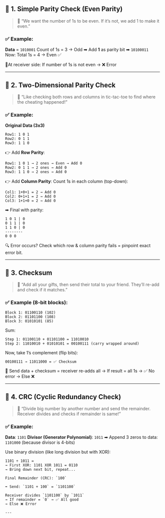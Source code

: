 ## 🧠 **1. Simple Parity Check (Even Parity)**

> 🧒 “We want the number of 1s to be even. If it’s not, we add 1 to make it even.”

### ✅ Example:

**Data** = `1010001`
Count of 1s = 3 → Odd
➡ Add **1** as parity bit ➡ `10100011`
Now: Total 1s = 4 → Even ✅

📍At receiver side:
If number of 1s is not even → ❌ Error

---

## 🧠 **2. Two-Dimensional Parity Check**

> 🧒 “Like checking both rows and columns in tic-tac-toe to find where the cheating happened!”

### ✅ Example:

**Original Data (3x3)**

```
Row1: 1 0 1  
Row2: 0 1 1  
Row3: 1 1 0  
```

👉 Add **Row Parity**:

```
Row1: 1 0 1 → 2 ones → Even → Add 0  
Row2: 0 1 1 → 2 ones → Add 0  
Row3: 1 1 0 → 2 ones → Add 0  
```

👉 Add **Column Parity**:
Count 1s in each column (top-down):

```
Col1: 1+0+1 = 2 → Add 0  
Col2: 0+1+1 = 2 → Add 0  
Col3: 1+1+0 = 2 → Add 0  
```

➡ Final with parity:

```
1 0 1 | 0  
0 1 1 | 0  
1 1 0 | 0  
--------  
0 0 0
```

🔍 Error occurs? Check which row & column parity fails = pinpoint exact error bit.

---

## 🧠 **3. Checksum**

> 🧒 “Add all your gifts, then send their total to your friend. They’ll re-add and check if it matches.”

### ✅ Example (8-bit blocks):

```
Block 1: 01100110 (102)  
Block 2: 01101100 (108)  
Block 3: 01010101 (85)
```

Sum:

```
Step 1: 01100110 + 01101100 = 11010010  
Step 2: 11010010 + 01010101 = 00100111 (carry wrapped around)
```

Now, take 1’s complement (flip bits):

```
00100111 → 11011000 = ✅ Checksum
```

🔁 Send data + checksum = receiver re-adds all
→ If result = all 1s → ✅ No error
→ Else ❌

---

## 🧠 **4. CRC (Cyclic Redundancy Check)**

> 🧒 “Divide big number by another number and send the remainder. Receiver divides and checks if remainder is same!”

### ✅ Example:

**Data**: `1101`
**Divisor (Generator Polynomial)**: `1011`
➡ Append 3 zeros to data: `1101000` (because divisor is 4-bits)

Use binary division (like long division but with XOR):

```
1101 ÷ 1011 =  
→ First XOR: 1101 XOR 1011 = 0110  
→ Bring down next bit, repeat...

Final Remainder (CRC): `100`

➡ Send: `1101 + 100` = `1101100`

Receiver divides `1101100` by `1011`  
→ If remainder = `0` → ✅ All good  
→ Else ❌ Error

---
